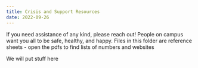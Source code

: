 ```yaml
---
title: Crisis and Support Resources
date: 2022-09-26
---
```

If you need assistance of any kind, please reach out! People on campus want you all to be safe, healthy, and happy. Files in this folder are reference sheets - open the pdfs to find lists of numbers and websites

<!--more-->

We will put stuff here


